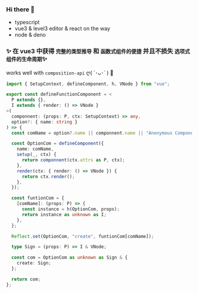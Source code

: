 ### Hi there 👋

- typescript
- vue3 & level3 editor & react on the way
- node & deno


### ✨ 在 vue3 中获得 `完整的类型推导` 和 `函数式组件的便捷` 并且不损失 `选项式组件的生命周期`✨

works well with `composition-api` ღ( ´･ᴗ･` ) 💖

```ts
import { SetupContext, defineComponent, h, VNode } from "vue";

export const defineFunctionComponent = <
  P extends {},
  I extends { render: () => VNode }
>(
  componnent: (props: P, ctx: SetupContext) => any,
  option?: { name: string }
) => {
  const comName = option?.name || componnent.name || "Anonymous Component";

  const OptionCom = defineComponent({
    name: comName,
    setup(_, ctx) {
      return componnent(ctx.attrs as P, ctx);
    },
    render(ctx: { render: () => VNode }) {
      return ctx.render();
    },
  });

  const funtionCom = {
    [comName]: (props: P) => {
      const instance = h(OptionCom, props);
      return instance as unknown as I;
    },
  };

  Reflect.set(OptionCom, "create", funtionCom[comName]);

  type Sign = (props: P) => I & VNode;

  const com = OptionCom as unknown as Sign & {
    create: Sign;
  };

  return com;
};

```
